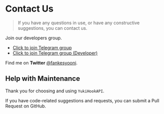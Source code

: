 # Contact Us

> If you have any questions in use, or have any constructive suggestions, you can contact us.

Join our developers group.

- [Click to join Telegram group](https://t.me/YukiHookAPI)
- [Click to join Telegram group (Developer)](https://t.me/HighCapable_Dev)

Find me on **Twitter** [@fankesyooni](https://twitter.com/fankesyooni).

## Help with Maintenance

Thank you for choosing and using `YukiHookAPI`.

If you have code-related suggestions and requests, you can submit a Pull Request on GitHub.